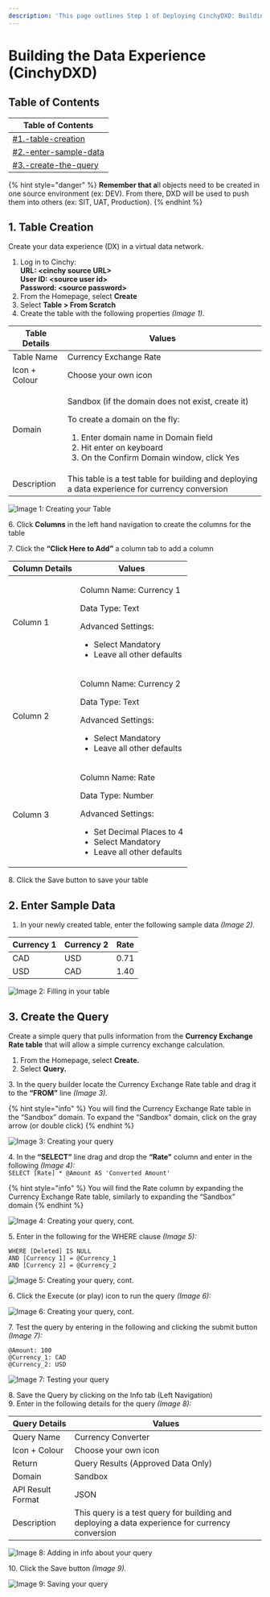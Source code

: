 ```yaml
---
description: 'This page outlines Step 1 of Deploying CinchyDXD: Building the Data Experience'
---
```


# Building the Data Experience (CinchyDXD)

## Table of Contents

| Table of Contents                                                                                 |
| ------------------------------------------------------------------------------------------------- |
| [#1.-table-creation](building-the-data-experience-cinchydxd.md#1.-table-creation "mention")       |
| [#2.-enter-sample-data](building-the-data-experience-cinchydxd.md#2.-enter-sample-data "mention") |
| [#3.-create-the-query](building-the-data-experience-cinchydxd.md#3.-create-the-query "mention")   |

{% hint style="danger" %}
**Remember that a**ll objects need to be created in one source environment (ex: DEV). From there, DXD will be used to push them into others (ex: SIT, UAT, Production).
{% endhint %}

## **1.** Table Creation

Create your data experience (DX) in a virtual data network.

1. Log in to Cinchy:\
   **URL: \<cinchy source URL>** \
   **User ID: \<source user id>**\
   **Password: \<source password>**
2. From the Homepage, select **Create**
3. Select **Table > From Scratch**
4. Create the table with the following properties _(Image 1)._

| **Table Details** | **Values**                                                                                                                                                                                                                         |
| ----------------- | ---------------------------------------------------------------------------------------------------------------------------------------------------------------------------------------------------------------------------------- |
| Table Name        | Currency Exchange Rate                                                                                                                                                                                                             |
| Icon + Colour     | Choose your own icon                                                                                                                                                                                                               |
| Domain            | <p>Sandbox (if the domain does not exist, create it)<br></p><p>To create a domain on the fly:</p><ol><li>Enter domain name in Domain field</li><li>Hit enter on keyboard</li><li>On the Confirm Domain window, click Yes</li></ol> |
| Description       | This table is a test table for building and deploying a data experience for currency conversion                                                                                                                                    |

![Image 1: Creating your Table](<../../../.gitbook/assets/image (630).png>)

6\. Click **Columns** in the left hand navigation to create the columns for the table

7\. Click the **“Click Here to Add”** a column tab to add a column

| Column Details | Values                                                                                                                                                                          |
| -------------- | ------------------------------------------------------------------------------------------------------------------------------------------------------------------------------- |
| Column 1       | <p>Column Name: Currency 1</p><p>Data Type: Text</p><p>Advanced Settings: </p><ul><li>Select Mandatory </li><li>Leave all other defaults </li></ul>                             |
| Column 2       | <p>Column Name: Currency 2</p><p>Data Type: Text</p><p>Advanced Settings:</p><ul><li>Select Mandatory </li><li>Leave all other defaults </li></ul>                              |
| Column 3       | <p>Column Name: Rate</p><p>Data Type: Number</p><p>Advanced Settings: </p><ul><li>Set Decimal Places to 4</li><li>Select Mandatory </li><li>Leave all other defaults </li></ul> |

8\. Click the Save button to save your table

## 2. Enter Sample Data

1. In your newly created table, enter the following sample data _(Image 2)._

| Currency 1 | Currency 2 | Rate |
| ---------- | ---------- | ---- |
| CAD        | USD        | 0.71 |
| USD        | CAD        | 1.40 |

![Image 2: Filling in your table](<../../../.gitbook/assets/image (60).png>)

## 3. Create the Query

Create a simple query that pulls information from the **Currency Exchange Rate table** that will allow a simple currency exchange calculation.

1. From the Homepage, select **Create.**
2. Select **Query.**

3\. In the query builder locate the Currency Exchange Rate table and drag it to the **“FROM”** line _(Image 3)._

{% hint style="info" %}
You will find the Currency Exchange Rate table in the “Sandbox” domain. To expand the “Sandbox” domain, click on the gray arrow (or double click)
{% endhint %}

![Image 3: Creating your query](<../../../.gitbook/assets/image (311).png>)

4\. In the **“SELECT”** line drag and drop the **“Rate”** column and enter in the following _(Image 4):_\
`SELECT [Rate] * @Amount AS 'Converted Amount'`

{% hint style="info" %}
You will find the Rate column by expanding the Currency Exchange Rate table, similarly to expanding the “Sandbox” domain
{% endhint %}

![Image 4: Creating your query, cont.](<../../../.gitbook/assets/image (359).png>)

5\. Enter in the following for the WHERE clause _(Image 5):_

`WHERE [Deleted] IS NULL` \
`AND [Currency 1] = @Currency_1` \
`AND [Currency 2] = @Currency_2`

![Image 5: Creating your query, cont.](<../../../.gitbook/assets/image (565).png>)

6\. Click the Execute (or play) icon to run the query _(Image 6):_

![Image 6: Creating your query, cont.](<../../../.gitbook/assets/image (40).png>)

7\. Test the query by entering in the following and clicking the submit button _(Image 7):_

`@Amount: 100`\
`@Currency_1: CAD`\
`@Currency_2: USD`

![Image 7: Testing your query](<../../../.gitbook/assets/image (61).png>)

8\. Save the Query by clicking on the Info tab (Left Navigation)\
9\. Enter in the following details for the query _(Image 8):_

| Query Details     | Values                                                                                           |
| ----------------- | ------------------------------------------------------------------------------------------------ |
| Query Name        | Currency Converter                                                                               |
| Icon + Colour     | Choose your own icon                                                                             |
| Return            | Query Results (Approved Data Only)                                                               |
| Domain            | Sandbox                                                                                          |
| API Result Format | JSON                                                                                             |
| Description       | This query is a test query for building and deploying a data experience for currency conversion  |

![Image 8: Adding in info about your query](<../../../.gitbook/assets/image (298).png>)

10\. Click the Save button _(Image 9)._

![Image 9: Saving your query](<../../../.gitbook/assets/image (56).png>)
